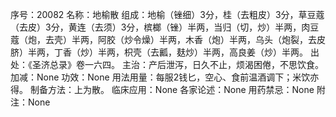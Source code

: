 序号：20082
名称：地榆散
组成：地榆（锉细）3分，桂（去粗皮）3分，草豆蔻（去皮）3分，黄连（去须）3分，槟榔（锉）半两，当归（切，炒）半两，肉豆蔻（炮，去壳）半两，阿胶（炒令燥）半两，木香（炮）半两，乌头（炮裂，去皮脐）半两，丁香（炒）半两，枳壳（去瓤，麸炒）半两，高良姜（炒）半两。
出处：《圣济总录》卷一六四。
主治：产后泄泻，日久不止，烦渴困倦，不思饮食。
加减：None
功效：None
用法用量：每服2钱匕，空心、食前温酒调下；米饮亦得。
制备方法：上为散。
临床应用：None
各家论述：None
用药禁忌：None
附注：None

